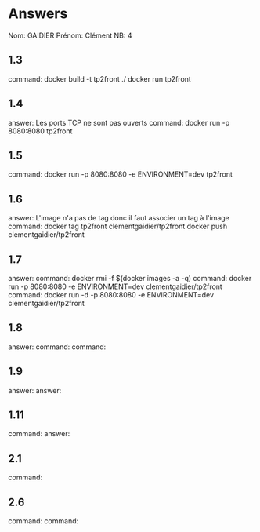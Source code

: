 # Answers

Nom: GAIDIER 
Prénom: Clément
NB: 4

## 1.3
command: docker build -t tp2front ./ 
docker run tp2front  

## 1.4
answer: Les ports TCP ne sont pas ouverts 
command: docker run -p 8080:8080 tp2front

## 1.5
command: docker run -p 8080:8080 -e ENVIRONMENT=dev tp2front

## 1.6
answer: L'image n'a pas de tag donc il faut associer un tag à l'image
command: docker tag tp2front clementgaidier/tp2front 
docker push clementgaidier/tp2front

## 1.7
answer: 
command: docker rmi -f $(docker images -a -q) 
command: docker run -p 8080:8080 -e ENVIRONMENT=dev clementgaidier/tp2front
command: docker run -d -p 8080:8080 -e ENVIRONMENT=dev clementgaidier/tp2front

## 1.8
answer:
command: 
command: 

## 1.9
answer:
answer:

## 1.11
command: 
answer:

## 2.1
command: 

## 2.6
command: 
command: 


